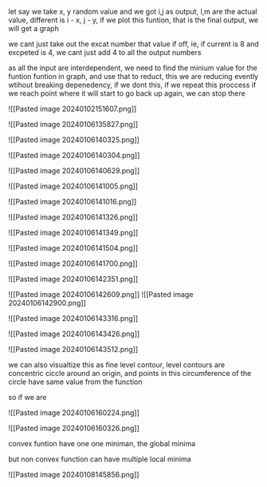 
let say we take x, y random value and we got i,j as output, l,m are the actual value, different is i - x, j - y, if we plot this funtion, that is the final output, we will get a graph

we cant just take out the excat number that value if off, ie, if current is 8 and excpeted is 4, we cant just add 4 to all the output numbers

as all the input are interdependent, we need to find the minium value for the funtion funtion in graph, and use that to reduct, this we are reducing evently wtihout breaking depenedency, if we dont this, if we repeat this proccess if we reach point where it will start to go back up again, we can stop there

![[Pasted image 20240102151607.png]]

![[Pasted image 20240106135827.png]]

![[Pasted image 20240106140325.png]]

![[Pasted image 20240106140304.png]]

![[Pasted image 20240106140629.png]]

![[Pasted image 20240106141005.png]]

![[Pasted image 20240106141016.png]]

![[Pasted image 20240106141326.png]]

![[Pasted image 20240106141349.png]]

![[Pasted image 20240106141504.png]]

![[Pasted image 20240106141700.png]]

![[Pasted image 20240106142351.png]]

![[Pasted image 20240106142609.png]]
![[Pasted image 20240106142900.png]]

![[Pasted image 20240106143316.png]]

![[Pasted image 20240106143426.png]]

![[Pasted image 20240106143512.png]]

we can also visualtize this as fine level contour, level contours are concentric ciccle around an origin, and points in this circumference of the circle have same value from the function 

so if we are

![[Pasted image 20240106160224.png]]

![[Pasted image 20240106160326.png]]


convex funtion have one one miniman, the global minima

but non convex function can have multiple local minima

![[Pasted image 20240108145856.png]]

